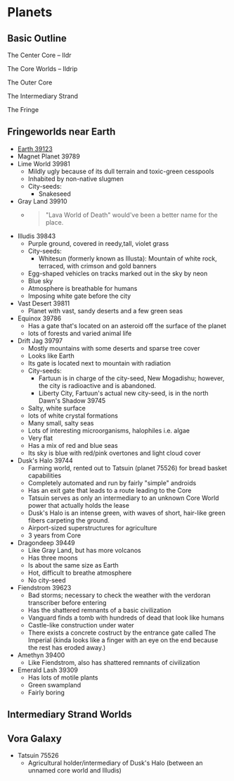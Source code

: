 # Planets

## Basic Outline

The Center Core – Ildr

The Core Worlds – Ildrip

The Outer Core

The Intermediary Strand

The Fringe

## Fringeworlds near Earth

* [Earth 39123](Earth%20(39123)/City%20Index.md)
* Magnet Planet 39789
* Lime World 39981
  * Mildly ugly because of its dull terrain and toxic-green cesspools
  * Inhabited by non-native slugmen
  * City-seeds:
    * Snakeseed
* Gray Land 39910
  * > "Lava World of Death" would've been a better name for the place.
* Illudis 39843
  * Purple ground, covered in reedy,tall, violet grass
  * City-seeds:
    * Whitesun (formerly known as Illusta): Mountain of white rock, terraced, with crimson and gold banners
  * Egg-shaped vehicles on tracks marked out in the sky by neon
  * Blue sky
  * Atmosphere is breathable for humans
  * Imposing white gate before the city
* Vast Desert 39811
  * Planet with vast, sandy deserts and a few green seas
* Equinox 39786
  * Has a gate that's located on an asteroid off the surface of the planet
  * lots of forests and varied animal life
* Drift Jag 39797
  * Mostly mountains with some deserts and sparse tree cover
  * Looks like Earth
  * Its gate is located next to mountain with radiation
  * City-seeds:
    * Fartuun is in charge of the city-seed, New Mogadishu; however, the city is radioactive and is abandoned.
    * Liberty City, Fartuun's actual new city-seed, is in the north
Dawn's Shadow 39745
  * Salty, white surface
  * lots of white crystal formations
  * Many small, salty seas
  * Lots of interesting microorganisms, halophiles i.e. algae
  * Very flat
  * Has a mix of red and blue seas
  * Its sky is blue with red/pink overtones and light cloud cover
* Dusk's Halo 39744
  * Farming world, rented out to Tatsuin (planet 75526) for bread basket capabilities
  * Completely automated and run by fairly "simple" androids
  * Has an exit gate that leads to a route leading to the Core
  * Tatsuin serves as only an intermediary to an unknown Core World power that actually holds the lease
  * Dusk's Halo is an intense green, with waves of short, hair-like green fibers carpeting the ground.
  * Airport-sized superstructures for agriculture
  * 3 years from Core
* Dragondeep 39449
  * Like Gray Land, but has more volcanos
  * Has three moons
  * Is about the same size as Earth
  * Hot, difficult to breathe atmosphere
  * No city-seed
* Fiendstrom 39623
  * Bad storms; necessary to check the weather with the verdoran transcriber before entering
  * Has the shattered remnants of a basic civilization
  * Vanguard finds a tomb with hundreds of dead that look like humans
  * Castle-like construction under water
  * There exists a concrete costruct by the entrance gate called The Imperial (kinda looks like a finger with an eye on the end because the rest has eroded away.)
* Amethyn 39400
  * Like Fiendstrom, also has shattered remnants of civilization
* Emerald Lash 39309
  * Has lots of motile plants
  * Green swampland
  * Fairly boring

## Intermediary Strand Worlds

## Vora Galaxy

* Tatsuin 75526
  * Agricultural holder/intermediary of Dusk's Halo (between an unnamed core world and Illudis)
